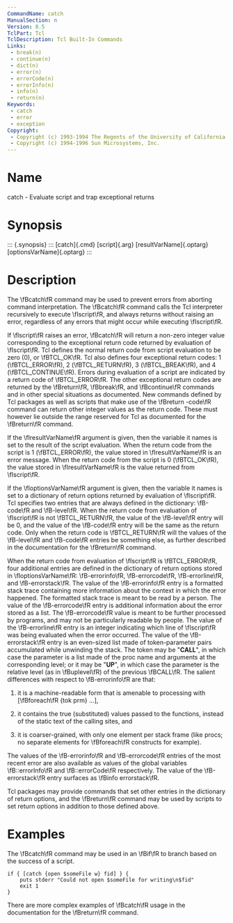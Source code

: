 ```yaml
---
CommandName: catch
ManualSection: n
Version: 8.5
TclPart: Tcl
TclDescription: Tcl Built-In Commands
Links:
 - break(n)
 - continue(n)
 - dict(n)
 - error(n)
 - errorCode(n)
 - errorInfo(n)
 - info(n)
 - return(n)
Keywords:
 - catch
 - error
 - exception
Copyright:
 - Copyright (c) 1993-1994 The Regents of the University of California.
 - Copyright (c) 1994-1996 Sun Microsystems, Inc.
---
```


# Name

catch - Evaluate script and trap exceptional returns

# Synopsis

::: {.synopsis} :::
[catch]{.cmd} [script]{.arg} [resultVarName]{.optarg} [optionsVarName]{.optarg}
:::

# Description

The \fBcatch\fR command may be used to prevent errors from aborting command interpretation.  The \fBcatch\fR command calls the Tcl interpreter recursively to execute \fIscript\fR, and always returns without raising an error, regardless of any errors that might occur while executing \fIscript\fR.

If \fIscript\fR raises an error, \fBcatch\fR will return a non-zero integer value corresponding to the exceptional return code returned by evaluation of \fIscript\fR.  Tcl defines the normal return code from script evaluation to be zero (0), or \fBTCL_OK\fR.  Tcl also defines four exceptional return codes: 1 (\fBTCL_ERROR\fR), 2 (\fBTCL_RETURN\fR), 3 (\fBTCL_BREAK\fR), and 4 (\fBTCL_CONTINUE\fR).  Errors during evaluation of a script are indicated by a return code of \fBTCL_ERROR\fR.  The other exceptional return codes are returned by the \fBreturn\fR, \fBbreak\fR, and \fBcontinue\fR commands and in other special situations as documented. New commands defined by Tcl packages as well as scripts that make use of the \fBreturn -code\fR  command can return other integer values as the return code. These must however lie outside the range reserved for Tcl as documented for the \fBreturn\fR command. 

If the \fIresultVarName\fR argument is given, then the variable it names is set to the result of the script evaluation.  When the return code from the script is 1 (\fBTCL_ERROR\fR), the value stored in \fIresultVarName\fR is an error message.  When the return code from the script is 0 (\fBTCL_OK\fR), the value stored in \fIresultVarName\fR is the value returned from \fIscript\fR.

If the \fIoptionsVarName\fR argument is given, then the variable it names is set to a dictionary of return options returned by evaluation of \fIscript\fR.  Tcl specifies two entries that are always defined in the dictionary: \fB-code\fR and \fB-level\fR.  When the return code from evaluation of \fIscript\fR is not \fBTCL_RETURN\fR, the value of the \fB-level\fR entry will be 0, and the value of the \fB-code\fR entry will be the same as the return code. Only when the return code is \fBTCL_RETURN\fR will the values of the \fB-level\fR and \fB-code\fR entries be something else, as further described in the documentation for the \fBreturn\fR command.

When the return code from evaluation of \fIscript\fR is \fBTCL_ERROR\fR, four additional entries are defined in the dictionary of return options stored in \fIoptionsVarName\fR: \fB-errorinfo\fR, \fB-errorcode\fR, \fB-errorline\fR, and \fB-errorstack\fR. The value of the \fB-errorinfo\fR entry is a formatted stack trace containing more information about the context in which the error happened.  The formatted stack trace is meant to be read by a person.  The value of the \fB-errorcode\fR entry is additional information about the error stored as a list.  The \fB-errorcode\fR value is meant to be further processed by programs, and may not be particularly readable by people.  The value of the \fB-errorline\fR entry is an integer indicating which line of \fIscript\fR was being evaluated when the error occurred. The value of the \fB-errorstack\fR entry is an even-sized list made of token-parameter pairs accumulated while unwinding the stack. The token may be "**CALL**", in which case the parameter is a list made of the proc name and arguments at the corresponding level; or it may be "**UP**", in which case the parameter is the relative level (as in \fBuplevel\fR) of the previous \fBCALL\fR. The salient differences with respect to \fB-errorinfo\fR are that:

1. it is a machine-readable form that is amenable to processing with [\fBforeach\fR {tok prm} ...],

2. it contains the true (substituted) values passed to the functions, instead of the static text of the calling sites, and

3. it is coarser-grained, with only one element per stack frame (like procs; no separate elements for \fBforeach\fR constructs for example).


The values of the \fB-errorinfo\fR and \fB-errorcode\fR entries of the most recent error are also available as values of the global variables \fB::errorInfo\fR and \fB::errorCode\fR respectively. The value of the \fB-errorstack\fR entry surfaces as \fBinfo errorstack\fR.

Tcl packages may provide commands that set other entries in the dictionary of return options, and the \fBreturn\fR command may be used by scripts to set return options in addition to those defined above.

# Examples

The \fBcatch\fR command may be used in an \fBif\fR to branch based on the success of a script.

```
if { [catch {open $someFile w} fid] } {
    puts stderr "Could not open $someFile for writing\n$fid"
    exit 1
}
```

There are more complex examples of \fBcatch\fR usage in the documentation for the \fBreturn\fR command.

